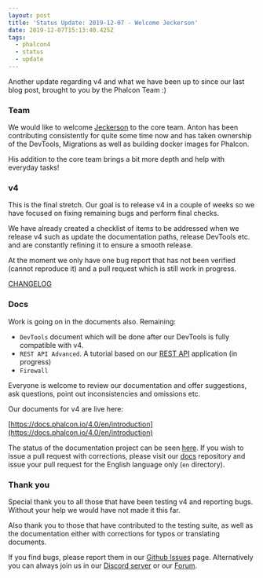 ```yaml
---
layout: post
title: 'Status Update: 2019-12-07 - Welcome Jeckerson'
date: 2019-12-07T15:13:40.425Z
tags:
  - phalcon4
  - status
  - update
---
```

Another update regarding v4 and what we have been up to since our last blog post, brought to you by the Phalcon Team :)

<!--more-->

### Team
We would like to welcome [Jeckerson](https://github.com/jeckerson) to the core team. Anton has been contributing consistently for quite some time now and has taken ownership of the DevTools, Migrations as well as building docker images for Phalcon.

His addition to the core team brings a bit more depth and help with everyday tasks!

### v4
This is the final stretch. Our goal is to release v4 in a couple of weeks so we have focused on fixing remaining bugs and perform final checks. 

We have already created a checklist of items to be addressed when we release v4 such as update the documentation paths, release DevTools etc. and are constantly refining it to ensure a smooth release.

At the moment we only have one bug report that has not been verified (cannot reproduce it) and a pull request which is still work in progress.

[CHANGELOG](https://github.com/phalcon/cphalcon/blob/4.0.x/CHANGELOG-4.0.md) 
### Docs
Work is going on in the documents also. Remaining:

- `DevTools` document which will be done after our DevTools is fully compatible with v4.
- `REST API Advanced`. A tutorial based on our [REST API](https://github.com/phalcon/rest-api) application (in progress)
- `Firewall`

Everyone is welcome to review our documentation and offer suggestions, ask questions, point out inconsistencies and omissions etc.

Our documents for v4 are live here:

[https://docs.phalcon.io/4.0/en/introduction](https://docs.phalcon.io/4.0/en/introduction)

The status of the documentation project can be seen [here](https://github.com/phalcon/docs/issues/2322). If you wish to issue a pull request with corrections, please visit our [docs](https://github.com/phalcon/docs) repository and issue your pull request for the English language only (`en` directory).

### Thank you
Special thank you to all those that have been testing v4 and reporting bugs. Without your help we would have not made it this far.

Also thank you to those that have contributed to the testing suite, as well as the documentation either with corrections for typos or translating documents. 

If you find bugs, please report them in our [Github Issues](https://github.com/phalcon/cphalcon/issues) page. Alternatively you can always join us in our [Discord server](https://phalcon.io/discord) or our [Forum](https://phalcon.io/forum).
